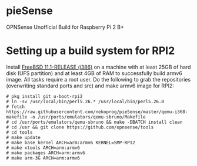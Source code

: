 pieSense
========

OPNSense Unofficial Build for Raspberry Pi 2 B+

Setting up a build system for RPI2
==================================

Install [FreeBSD 11.1-RELEASE (i386)](https://download.freebsd.org/ftp/releases/i386/i386/ISO-IMAGES/11.1/)
on a machine with at least 25GB of hard disk (UFS partition)
and at least 4GB of RAM to successfully build armv6 image.  All
tasks require a root user.  Do the following to grab the repositories
(overwriting standard ports and src) and make armv6 image for RPI2:

    # pkg install git u-boot-rpi2
    # ln -sv /usr/local/bin/perl5.26.* /usr/local/bin/perl5.26.0
    # fetch https://raw.githubusercontent.com/nekoprog/pieSense/master/qemu-i368-makefile -o /usr/ports/emulators/qemu-sbruno/Makefile
    # cd /usr/ports/emulators/qemu-sbruno && make -DBATCH install clean
    # cd /usr && git clone https://github.com/opnsense/tools
    # cd tools
    # make update
    # make base kernel ARCH=arm:armv6 KERNEL=SMP-RPI2
    # make xtools ARCH=arm:armv6
    # make packages ARCH=arm:armv6
    # make arm-3G ARCH=arm:armv6
